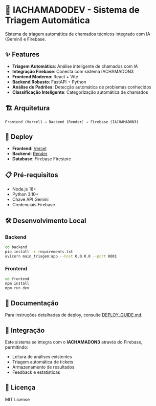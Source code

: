 # 🚀 IACHAMADODEV - Sistema de Triagem Automática

Sistema de triagem automática de chamados técnicos integrado com IA (Gemini) e Firebase.

## ✨ Features

- **Triagem Automática**: Análise inteligente de chamados com IA
- **Integração Firebase**: Conecta com sistema IACHAMADON3
- **Frontend Moderno**: React + Vite
- **Backend Robusto**: FastAPI + Python
- **Análise de Padrões**: Detecção automática de problemas conhecidos
- **Classificação Inteligente**: Categorização automática de chamados

## 🏗️ Arquitetura

```
Frontend (Vercel) → Backend (Render) → Firebase (IACHAMADON3)
```

## 🚀 Deploy

- **Frontend**: [Vercel](https://vercel.com)
- **Backend**: [Render](https://render.com)
- **Database**: Firebase Firestore

## 📋 Pré-requisitos

- Node.js 18+
- Python 3.10+
- Chave API Gemini
- Credenciais Firebase

## 🛠️ Desenvolvimento Local

### Backend
```bash
cd backend
pip install -r requirements.txt
uvicorn main_triagem:app --host 0.0.0.0 --port 8001
```

### Frontend
```bash
cd frontend
npm install
npm run dev
```

## 📖 Documentação

Para instruções detalhadas de deploy, consulte [DEPLOY_GUIDE.md](DEPLOY_GUIDE.md).

## 🔗 Integração

Este sistema se integra com o **IACHAMADON3** através do Firebase, permitindo:
- Leitura de análises existentes
- Triagem automática de tickets
- Armazenamento de resultados
- Feedback e estatísticas

## 📄 Licença

MIT License
